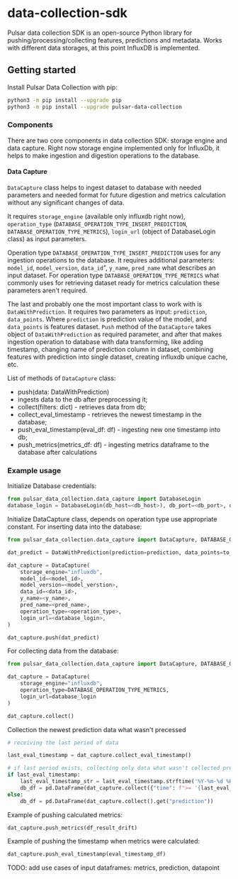 # data-collection-sdk

Pulsar data collection SDK is an open-source Python library for
pushing/processing/collecting features, predictions and metadata. Works with different
data storages, at this point InfluxDB is implemented.

## Getting started

Install Pulsar Data Collection with pip:

```bash
python3 -m pip install --upgrade pip
python3 -m pip install --upgrade pulsar-data-collection
```

### Components

There are two core components in data collection SDK: storage engine and data capture.
Right now storage engine implemented only for InfluxDb, it helps to make ingestion and digestion operations
to the database.

#### Data Capture

`DataCapture` class helps to ingest dataset to database with needed parameters and needed format for future
digestion and metrics calculation without any significant changes of data.

It requires `storage_engine` (available only influxdb right now), `operation_type` (`DATABASE_OPERATION_TYPE_INSERT_PREDICTION`,
`DATABASE_OPERATION_TYPE_METRICS`),  `login_url` (object of DatabaseLogin class) as input parameters.

Operation type `DATABASE_OPERATION_TYPE_INSERT_PREDICTION` uses for any ingestion operations to the database.
It requires additional parameters: `model_id`, `model_version`, `data_id`", `y_name`, `pred_name` what describes
an input dataset.
For operation type `DATABASE_OPERATION_TYPE_METRICS` what commonly uses for retrieving dataset ready for metrics
calculation these parameters aren't required.

The last and probably one the most important class to work with is `DataWithPrediction`.
It requires two parameters as input: `prediction`, `data_points`. Where `prediction` is prediction value of the model,
and `data_points` is features dataset. `Push` method of the `DataCapture` takes object of `DataWithPrediction` as
required parameter, and after that makes ingestion operation to database with data transforming, like adding timestamp,
changing name of prediction column in dataset, combining features with prediction into single dataset, creating
influxdb unique cache, etc.

List of methods of `DataCapture` class:

- push(data: DataWithPrediction)
- ingests data to the db after preprocessing it;
- collect(filters: dict) - retrieves data from db;
- collect_eval_timestamp - retrieves the newest timestamp in the database;
- push_eval_timestamp(eval_df: df) - ingesting new one timestamp into db;
- push_metrics(metrics_df: df) - ingesting metrics dataframe to the database after calculations

### Example usage

Initialize Database credentials:

```python
from pulsar_data_collection.data_capture import DatabaseLogin
database_login = DatabaseLogin(db_host=<db_host>), db_port=<db_port>, db_user=<db_user>, db_password=<db_password>, protocol=<db_protocol>)
```

Initialize DataCapture class, depends on operation type use appropriate constant.
For inserting data into the database:

```python
from pulsar_data_collection.data_capture import DataCapture, DATABASE_OPERATION_TYPE_INSERT_PREDICTION

dat_predict = DataWithPrediction(prediction=prediction, data_points=to_predict)

dat_capture = DataCapture(
    storage_engine="influxdb",
    model_id=<model_id>,
    model_version=<model_verstion>,
    data_id=<data_id>,
    y_name=<y_name>,
    pred_name=<pred_name>,
    operation_type=<operation_type>,
    login_url=<database_login>,
)

dat_capture.push(dat_predict)
```

For collecting data from the database:

```python
from pulsar_data_collection.data_capture import DataCapture, DATABASE_OPERATION_TYPE_METRICS

dat_capture = DataCapture(
    storage_engine="influxdb",
    operation_type=DATABASE_OPERATION_TYPE_METRICS,
    login_url=database_login
)

dat_capture.collect()
```

Collection the newest prediction data what wasn't precessed

```python
# receiving the last period of data

last_eval_timestamp = dat_capture.collect_eval_timestamp()

# if last period exists, collecting only data what wasn't collected previously
if last_eval_timestamp:
    last_eval_timestamp_str = last_eval_timestamp.strftime('%Y-%m-%d %H:%M:%S')
    db_df = pd.DataFrame(dat_capture.collect({"time": f">= '{last_eval_timestamp_str}'"}).get("prediction"))
else:
    db_df = pd.DataFrame(dat_capture.collect().get("prediction"))
```

Example of pushing calculated metrics:

```python
dat_capture.push_metrics(df_result_drift)
```

Example of pushing the timestamp when metrics were calculated:

```python
dat_capture.push_eval_timestamp(eval_timestamp_df)
```

TODO: add use cases of input dataframes: metrics, prediction, datapoint